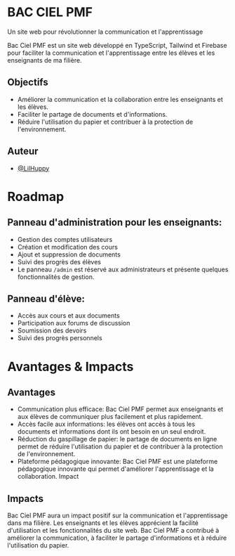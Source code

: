 
# BAC CIEL PMF

Un site web pour révolutionner la communication et l'apprentissage

Bac Ciel PMF est un site web développé en TypeScript, Tailwind et Firebase pour faciliter la communication et l'apprentissage entre les élèves et les enseignants de ma filière.
## Objectifs

- Améliorer la communication et la collaboration entre les enseignants et les élèves.
- Faciliter le partage de documents et d'informations.
- Réduire l'utilisation du papier et contribuer à la protection de l'environnement.
## Auteur 

- [@LilHuppy](https://github.com/LilHuppy)


# Roadmap

## Panneau d'administration pour les enseignants:

- Gestion des comptes utilisateurs
- Création et modification des cours
- Ajout et suppression de documents
- Suivi des progrès des élèves
- Le panneau `/admin` est réservé aux administrateurs et présente quelques fonctionnalités de gestion.

## Panneau d'élève:

- Accès aux cours et aux documents
- Participation aux forums de discussion
- Soumission des devoirs
- Suivi des progrès personnels
# Avantages & Impacts

## Avantages

- Communication plus efficace: Bac Ciel PMF permet aux enseignants et aux élèves de communiquer plus facilement et plus rapidement.
- Accès facile aux informations: les élèves ont accès à tous les documents et informations dont ils ont besoin en un seul endroit.
- Réduction du gaspillage de papier: le partage de documents en ligne permet de réduire l'utilisation du papier et de contribuer à la protection de l'environnement.
- Plateforme pédagogique innovante: Bac Ciel PMF est une plateforme pédagogique innovante qui permet d'améliorer l'apprentissage et la collaboration.
Impact

## Impacts

Bac Ciel PMF aura un impact positif sur la communication et l'apprentissage dans ma filière. Les enseignants et les élèves apprécient la facilité d'utilisation et les fonctionnalités du site web. Bac Ciel PMF a contribué à améliorer la communication, à faciliter le partage d'informations et à réduire l'utilisation du papier.
